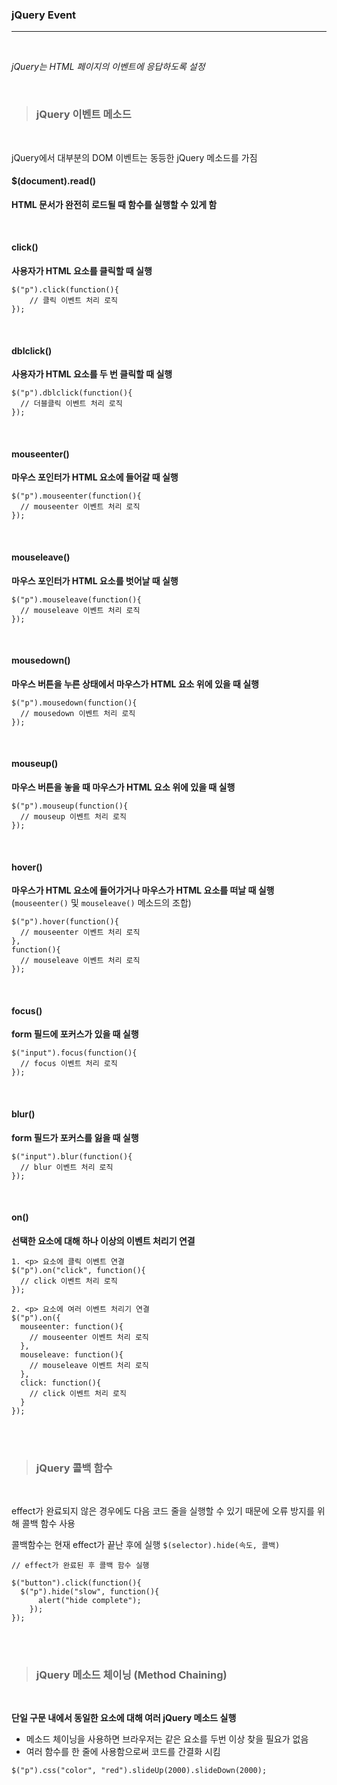 ### jQuery Event
---

<br>

_jQuery는 HTML 페이지의 이벤트에 응답하도록 설정_

<br>

>### jQuery 이벤트 메소드

<br>

jQuery에서 대부분의 DOM 이벤트는 동등한 jQuery 메소드를 가짐

#### $(document).read()

__HTML 문서가 완전히 로드될 때 함수를 실행할 수 있게 함__

<br>

#### click()

__사용자가 HTML 요소를 클릭할 때 실행__

~~~
$("p").click(function(){
    // 클릭 이벤트 처리 로직
});
~~~

<br>

#### dblclick()

__사용자가 HTML 요소를 두 번 클릭할 때 실행__

~~~
$("p").dblclick(function(){
  // 더블클릭 이벤트 처리 로직
});
~~~

<br>

#### mouseenter()

__마우스 포인터가 HTML 요소에 들어갈 때 실행__

~~~
$("p").mouseenter(function(){
  // mouseenter 이벤트 처리 로직
});
~~~

<br>

#### mouseleave()

__마우스 포인터가 HTML 요소를 벗어날 때 실행__

~~~
$("p").mouseleave(function(){
  // mouseleave 이벤트 처리 로직
});
~~~

<br>

#### mousedown()

__마우스 버튼을 누른 상태에서 마우스가 HTML 요소 위에 있을 때 실행__

~~~
$("p").mousedown(function(){
  // mousedown 이벤트 처리 로직
});
~~~

<br>

#### mouseup()

__마우스 버튼을 놓을 때 마우스가 HTML 요소 위에 있을 때 실행__

~~~
$("p").mouseup(function(){
  // mouseup 이벤트 처리 로직
});
~~~

<br>

#### hover()

__마우스가 HTML 요소에 들어가거나 마우스가 HTML 요소를 떠날 때 실행__
(`mouseenter()` 및 `mouseleave()` 메소드의 조합)

~~~
$("p").hover(function(){
  // mouseenter 이벤트 처리 로직
},
function(){
  // mouseleave 이벤트 처리 로직
});
~~~

<br>

#### focus()

__form 필드에 포커스가 있을 때 실행__

~~~
$("input").focus(function(){
  // focus 이벤트 처리 로직
});
~~~

<br>

#### blur()

__form 필드가 포커스를 잃을 때 실행__

~~~
$("input").blur(function(){
  // blur 이벤트 처리 로직
});
~~~

<br>

#### on()

__선택한 요소에 대해 하나 이상의 이벤트 처리기 연결__

~~~
1. <p> 요소에 클릭 이벤트 연결
$("p").on("click", function(){
  // click 이벤트 처리 로직
});

2. <p> 요소에 여러 이벤트 처리기 연결
$("p").on({
  mouseenter: function(){
    // mouseenter 이벤트 처리 로직
  },
  mouseleave: function(){
    // mouseleave 이벤트 처리 로직
  },
  click: function(){
    // click 이벤트 처리 로직
  }
});
~~~

<br><br>

>### jQuery 콜백 함수

<br>

effect가 완료되지 않은 경우에도 다음 코드 줄을 실행할 수 있기 때문에 오류 방지를 위해 콜백 함수 사용

콜백함수는 현재 effect가 끝난 후에 실행
`$(selector).hide(속도, 콜백)`

~~~
// effect가 완료된 후 콜백 함수 실행

$("button").click(function(){
  $("p").hide("slow", function(){
      alert("hide complete");
    });
});
~~~

<br><br>

>### jQuery 메소드 체이닝 (Method Chaining)

<br>

__단일 구문 내에서 동일한 요소에 대해 여러 jQuery 메소드 실행__

- 메소드 체이닝을 사용하면 브라우저는 같은 요소를 두번 이상 찾을 필요가 없음
- 여러 함수를 한 줄에 사용함으로써 코드를 간결화 시킴

~~~
$("p").css("color", "red").slideUp(2000).slideDown(2000);
~~~

